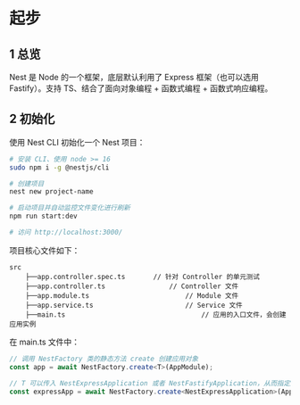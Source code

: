 # 起步

## 1 总览

Nest 是 Node 的一个框架，底层默认利用了 Express 框架（也可以选用 Fastify）。支持 TS、结合了面向对象编程 + 函数式编程 + 函数式响应编程。

## 2 初始化

使用 Nest CLI 初始化一个 Nest 项目：

```bash
# 安装 CLI、使用 node >= 16
sudo npm i -g @nestjs/cli

# 创建项目
nest new project-name

# 启动项目并自动监控文件变化进行刷新
npm run start:dev

# 访问 http://localhost:3000/
```

项目核心文件如下：

```
src
	├──app.controller.spec.ts		// 针对 Controller 的单元测试
	├──app.controller.ts				// Controller 文件
	├──app.module.ts						// Module 文件
	├──app.service.ts						// Service 文件
	├──main.ts									// 应用的入口文件，会创建应用实例
```

在 main.ts 文件中：

```typescript
// 调用 NestFactory 类的静态方法 create 创建应用对象
const app = await NestFactory.create<T>(AppModule);

// T 可以传入 NestExpressApplication 或者 NestFastifyApplication，从而指定底层使用什么框架，同时 app 对象会暴露出特定平台的 API
const expressApp = await NestFactory.create<NestExpressApplication>(AppModule);
```
